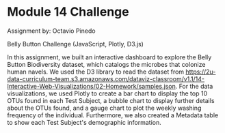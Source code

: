 # Module 14 Challenge

Assignment by: Octavio Pinedo

Belly Button Challenge (JavaScript, Plotly, D3.js)

In this assignment, we built an interactive dashboard to explore the Belly Button Biodiversity dataset, which catalogs the microbes that colonize human navels.
We used the D3 library to read the dataset from https://2u-data-curriculum-team.s3.amazonaws.com/dataviz-classroom/v1.1/14-Interactive-Web-Visualizations/02-Homework/samples.json. For the data visualizations, we used Plotly to create a bar chart to display the top 10 OTUs found in each Test Subject, a bubble chart to display further details about the OTUs found, and a gauge chart to plot the weekly washing frequency of the individual. Furthermore, we also created a Metadata table to show each Test Subject's demographic information.
